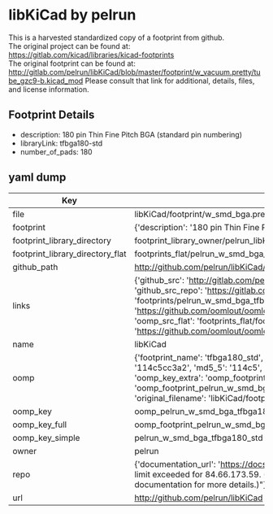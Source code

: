 # libKiCad by pelrun  
This is a harvested standardized copy of a footprint from github.  
The original project can be found at:  
https://gitlab.com/kicad/libraries/kicad-footprints  
The original footprint can be found at:
http://gitlab.com/pelrun/libKiCad/blob/master/footprint/w_vacuum.pretty/tube_gzc9-b.kicad_mod
Please consult that link for additional, details, files, and license information.  
## Footprint Details
* description: 180 pin Thin Fine Pitch BGA (standard pin numbering)  
* libraryLink: tfbga180-std  
* number_of_pads: 180  
## yaml dump  
| Key | Value |  
| --- | --- |  
| file | libKiCad/footprint/w_smd_bga.pretty/tfbga180-std.kicad_mod |  
| footprint | {'description': '180 pin Thin Fine Pitch BGA (standard pin numbering)', 'libraryLink': 'tfbga180-std', 'number_of_pads': 180} |  
| footprint_library_directory | footprint_library_owner/pelrun_libKiCad |  
| footprint_library_directory_flat | footprints_flat/pelrun_w_smd_bga_tfbga180_std/working |  
| github_path | http://github.com/pelrun/libKiCad/blob/master/footprint/w_smd_bga.pretty/tfbga180-std.kicad_mod |  
| links | {'github_src': 'http://gitlab.com/pelrun/libKiCad/blob/master/footprint/w_vacuum.pretty/tube_gzc9-b.kicad_mod', 'github_src_repo': 'https://gitlab.com/kicad/libraries/kicad-footprints', 'oomp_bot': 'footprints/pelrun_w_smd_bga_tfbga180_std/working', 'oomp_bot_github': 'https://github.com/oomlout/oomlout_oomp_footprint_bot/tree/main/footprints/pelrun_w_smd_bga_tfbga180_std/working', 'oomp_src_flat': 'footprints_flat/footprints_flat/pelrun_w_smd_bga_tfbga180_std/working', 'oomp_src_flat_github': 'https://github.com/oomlout/oomlout_oomp_footprint_src/tree/main/footprints_flat/pelrun_w_smd_bga_tfbga180_std/working'} |  
| name | libKiCad |  
| oomp | {'footprint_name': 'tfbga180_std', 'library_name': 'w_smd_bga', 'md5': '114c5cc3a2b03fdb0dca4ef359ab78d1', 'md5_10': '114c5cc3a2', 'md5_5': '114c5', 'md5_6': '114c5c', 'oomp_key': 'oomp_pelrun_w_smd_bga_tfbga180_std', 'oomp_key_extra': 'oomp_footprint_pelrun_w_smd_bga_tfbga180_std', 'oomp_key_full': 'oomp_footprint_pelrun_w_smd_bga_tfbga180_std_114c5c', 'oomp_key_simple': 'pelrun_w_smd_bga_tfbga180_std', 'original_filename': 'libKiCad/footprint/w_smd_bga.pretty/tfbga180-std.kicad_mod', 'owner_name': 'pelrun'} |  
| oomp_key | oomp_pelrun_w_smd_bga_tfbga180_std |  
| oomp_key_full | oomp_footprint_pelrun_w_smd_bga_tfbga180_std |  
| oomp_key_simple | pelrun_w_smd_bga_tfbga180_std |  
| owner | pelrun |  
| repo | {'documentation_url': 'https://docs.github.com/rest/overview/resources-in-the-rest-api#rate-limiting', 'message': "API rate limit exceeded for 84.66.173.59. (But here's the good news: Authenticated requests get a higher rate limit. Check out the documentation for more details.)"} |  
| url | http://github.com/pelrun/libKiCad |  

